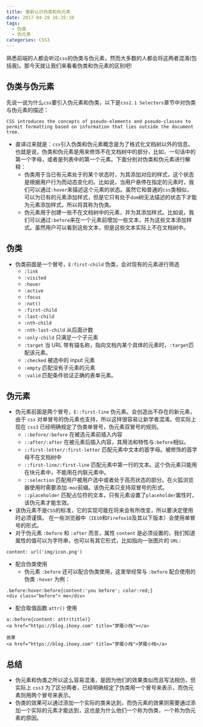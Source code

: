 ```yaml
---
title: 重新认识伪类和伪元素
date: 2017-04-28 16:35:10
tags:
  - 伪类
  - 伪元素
categories: CSS3
---
```


熟悉前端的人都会听过`css`的伪类与伪元素，然而大多数的人都会将这两者混淆(包括我)。那今天就让我们来看看伪类和伪元素的区别吧!

<!-- more -->

## 伪类与伪元素

先说一说为什么`css`要引入伪元素和伪类，以下是`css2.1 Selectors`章节中对伪类与伪元素的描述：

`CSS introduces the concepts of pseudo-elements and pseudo-classes to permit formatting based on information that lies outside the document tree.`

- 直译过来就是：`css`引入伪类和伪元素概念是为了格式化文档树以外的信息。也就是说，伪类和伪元素是用来修饰不在文档树中的部分，比如，一句话中的第一个字母，或者是列表中的第一个元素。下面分别对伪类和伪元素进行解释：
  - 伪类用于当已有元素处于的某个状态时，为其添加对应的样式，这个状态是根据用户行为而动态变化的。比如说，当用户悬停在指定的元素时，我们可以通过`:hover`来描述这个元素的状态。虽然它和普通的`css`类相似，可以为已有的元素添加样式，但是它只有处于`dom`树无法描述的状态下才能为元素添加样式，所以将其称为伪类。
  - 伪元素用于创建一些不在文档树中的元素，并为其添加样式。比如说，我们可以通过`:before`来在一个元素前增加一些文本，并为这些文本添加样式。虽然用户可以看到这些文本，但是这些文本实际上不在文档树中。

## 伪类

- 伪类前面是一个冒号，`E:first-child` 伪类，会对现有的元素进行筛选
  - `:link`
  - `:visited`
  - `:hover`
  - `:active`
  - `:focus`
  - `:not()`
  - `:first-child`
  - `:last-child`
  - `:nth-child`
  - `:nth-last-child` 从后面计数
  - `:only-child` 只满足一个子元素
  - `:target` 当 URL 带有锚名称，指向文档内某个具体的元素时，`:target`匹配该元素。
  - `:checked` 被选中的 input 元素
  - `:empty` 匹配没有子元素的元素
  - `:valid` 匹配条件验证正确的表单元素。

## 伪元素

- 伪元素前面是两个冒号，`E::first-line` 伪元素。会创造出不存在的新元素，由于 `css` 对单冒号的伪元素也支持，所以这样很容易让新学者混淆。但实际上现在 `css3` 已经明确规定了伪类单冒号，伪元素双冒号的规则。
  - `::before/:before` 在被选元素前插入内容
  - `::after/:after` 在被元素后插入内容，其用法和特性与`:before`相似。
  - `::first-letter/:first-letter` 匹配元素中文本的首字母。被修饰的首字母不在文档树中
  - `::first-line/:first-line` 匹配元素中第一行的文本。这个伪元素只能用在块元素中，不能用在内联元素中。
  - `::selection` 匹配用户被用户选中或者处于高亮状态的部分。在火狐浏览器使用时需要添加`-moz`前缀。该伪元素只支持双冒号的形式。
  - `::placeholder` 匹配占位符的文本，只有元素设置了`placeholder`属性时，该伪元素才能生效。
- 该伪元素不是`CSS`的标准，它的实现可能在将来会有所改变，所以要决定使用时必须谨慎。
  在一些浏览器中（`IE10`和`Firefox18`及其以下版本）会使用单冒号的形式。
- 对于伪元素 `:before` 和 `:after` 而言，属性 `content` 是必须设置的，我们知道属性的值可以为字符串，也可以有其它形式，比如指向一张图片的 `URL:`

```
content: url('img/icon.png')
```

- 配合伪类使用
  - 伪元素 `:before` 还可以配合伪类使用，这里举经常与 `:before` 配合使用的伪类 `:hover` 为例：

```
.before:hover:before{content:'you before'; color:red;}
<div class="before"> me</div>
```

- 配合取值函数 `attr()` 使用

```
a::before{content: attr(title)}
<a href="https://blog.ihoey.com" title="梦魇小栈"></a>

效果
<a href="https://blog.ihoey.com" title="梦魇小栈">梦魇小栈</a>
```

## 总结

- 伪元素和伪类之所以这么容易混淆，是因为他们的效果类似而且写法相仿，但实际上 `css3` 为了区分两者，已经明确规定了伪类用一个冒号来表示，而伪元素则用两个冒号来表示。
- 伪类的效果可以通过添加一个实际的类来达到，而伪元素的效果则需要通过添加一个实际的元素才能达到，这也是为什么他们一个称为伪类，一个称为伪元素的原因。
